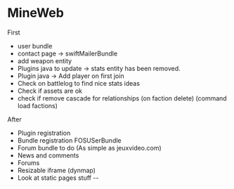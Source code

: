 MineWeb
=======

First
  * user bundle
  * contact page -> swiftMailerBundle
  * add weapon entity
  * Plugins java to update -> stats entity has been removed.
  * Plugin java -> Add player on first join
  * Check on battlelog to find nice stats ideas
  * Check if assets are ok
  * check if remove cascade for relationships (on faction delete) (command load factions)

After
  * Plugin registration
  * Bundle registration FOSUSerBundle
  * Forum bundle to do (As simple as jeuxvideo.com)
  * News and comments
  * Forums
  * Resizable iframe (dynmap)
  * Look at static pages stuff
--
